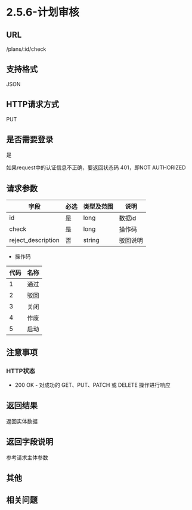 # 2.5.6-计划审核

## URL

/plans/:id/check

## 支持格式

JSON

## HTTP请求方式

PUT

## 是否需要登录

是

如果request中的认证信息不正确，要返回状态码 401，即NOT AUTHORIZED

## 请求参数

字段 | 必选 | 类型及范围 | 说明
----|------|----------|-------------
id                  |   是   | long    | 数据id
check               |   是   | long    | 操作码
reject_description  |   否   | string  | 驳回说明

- 操作码

代码 | 名称
-----|------
1    | 通过
2    | 驳回
3    | 关闭
4    | 作废
5    | 启动


## 注意事项

### HTTP状态

- 200 OK - 对成功的 GET、PUT、PATCH 或 DELETE 操作进行响应

## 返回结果

返回实体数据

## 返回字段说明

参考请求主体参数

## 其他

## 相关问题

